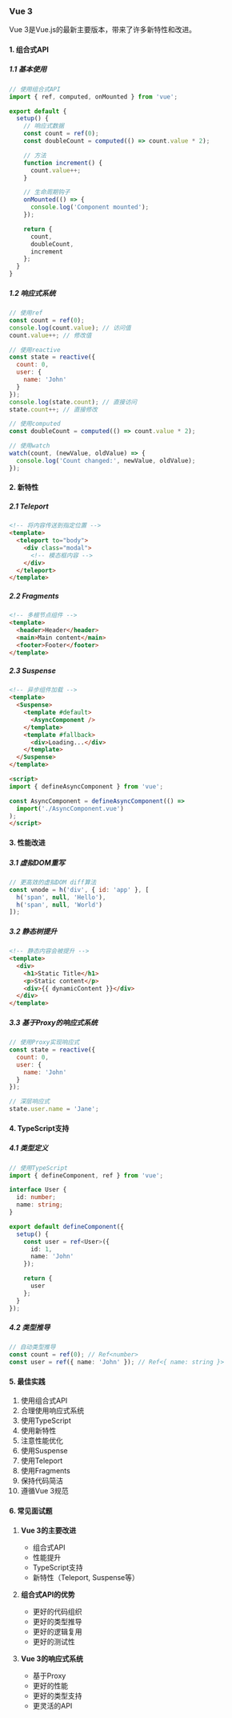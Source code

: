 ### Vue 3
Vue 3是Vue.js的最新主要版本，带来了许多新特性和改进。

#### 1. 组合式API
##### 1.1 基本使用
```javascript
// 使用组合式API
import { ref, computed, onMounted } from 'vue';

export default {
  setup() {
    // 响应式数据
    const count = ref(0);
    const doubleCount = computed(() => count.value * 2);

    // 方法
    function increment() {
      count.value++;
    }

    // 生命周期钩子
    onMounted(() => {
      console.log('Component mounted');
    });

    return {
      count,
      doubleCount,
      increment
    };
  }
}
```

##### 1.2 响应式系统
```javascript
// 使用ref
const count = ref(0);
console.log(count.value); // 访问值
count.value++; // 修改值

// 使用reactive
const state = reactive({
  count: 0,
  user: {
    name: 'John'
  }
});
console.log(state.count); // 直接访问
state.count++; // 直接修改

// 使用computed
const doubleCount = computed(() => count.value * 2);

// 使用watch
watch(count, (newValue, oldValue) => {
  console.log('Count changed:', newValue, oldValue);
});
```

#### 2. 新特性
##### 2.1 Teleport
```html
<!-- 将内容传送到指定位置 -->
<template>
  <teleport to="body">
    <div class="modal">
      <!-- 模态框内容 -->
    </div>
  </teleport>
</template>
```

##### 2.2 Fragments
```html
<!-- 多根节点组件 -->
<template>
  <header>Header</header>
  <main>Main content</main>
  <footer>Footer</footer>
</template>
```

##### 2.3 Suspense
```html
<!-- 异步组件加载 -->
<template>
  <Suspense>
    <template #default>
      <AsyncComponent />
    </template>
    <template #fallback>
      <div>Loading...</div>
    </template>
  </Suspense>
</template>

<script>
import { defineAsyncComponent } from 'vue';

const AsyncComponent = defineAsyncComponent(() =>
  import('./AsyncComponent.vue')
);
</script>
```

#### 3. 性能改进
##### 3.1 虚拟DOM重写
```javascript
// 更高效的虚拟DOM diff算法
const vnode = h('div', { id: 'app' }, [
  h('span', null, 'Hello'),
  h('span', null, 'World')
]);
```

##### 3.2 静态树提升
```html
<!-- 静态内容会被提升 -->
<template>
  <div>
    <h1>Static Title</h1>
    <p>Static content</p>
    <div>{{ dynamicContent }}</div>
  </div>
</template>
```

##### 3.3 基于Proxy的响应式系统
```javascript
// 使用Proxy实现响应式
const state = reactive({
  count: 0,
  user: {
    name: 'John'
  }
});

// 深层响应式
state.user.name = 'Jane';
```

#### 4. TypeScript支持
##### 4.1 类型定义
```typescript
// 使用TypeScript
import { defineComponent, ref } from 'vue';

interface User {
  id: number;
  name: string;
}

export default defineComponent({
  setup() {
    const user = ref<User>({
      id: 1,
      name: 'John'
    });

    return {
      user
    };
  }
});
```

##### 4.2 类型推导
```typescript
// 自动类型推导
const count = ref(0); // Ref<number>
const user = ref({ name: 'John' }); // Ref<{ name: string }>
```

#### 5. 最佳实践
1. 使用组合式API
2. 合理使用响应式系统
3. 使用TypeScript
4. 使用新特性
5. 注意性能优化
6. 使用Suspense
7. 使用Teleport
8. 使用Fragments
9. 保持代码简洁
10. 遵循Vue 3规范

#### 6. 常见面试题
1. **Vue 3的主要改进**
   - 组合式API
   - 性能提升
   - TypeScript支持
   - 新特性（Teleport, Suspense等）

2. **组合式API的优势**
   - 更好的代码组织
   - 更好的类型推导
   - 更好的逻辑复用
   - 更好的测试性

3. **Vue 3的响应式系统**
   - 基于Proxy
   - 更好的性能
   - 更好的类型支持
   - 更灵活的API 